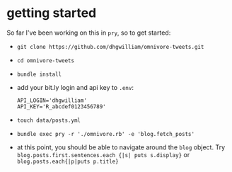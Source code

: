 # getting started

So far I've been working on this in `pry`, so to get started:

  * `git clone https://github.com/dhgwilliam/omnivore-tweets.git`
  * `cd omnivore-tweets`
  * `bundle install`
  * add your bit.ly login and api key to `.env`:

        API_LOGIN='dhgwilliam'
        API_KEY='R_abcdef0123456789'

  * `touch data/posts.yml`
  * `bundle exec pry -r './omnivore.rb' -e 'blog.fetch_posts'`
  * at this point, you should be able to navigate around the `blog` object. Try
`blog.posts.first.sentences.each {|s| puts s.display}` or
`blog.posts.each{|p|puts p.title}`
